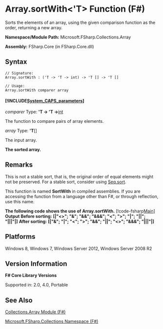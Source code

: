 # Array.sortWith<'T> Function (F#)

Sorts the elements of an array, using the given comparison function as the order, returning a new array.

**Namespace/Module Path:** Microsoft.FSharp.Collections.Array

**Assembly:** FSharp.Core (in FSharp.Core.dll)


## Syntax

```
// Signature:
Array.sortWith : ('T -> 'T -> int) -> 'T [] -> 'T []

// Usage:
Array.sortWith comparer array
```

#### [!INCLUDE[System_CAPS_parameters](//System/Token/System_CAPS_parameters_md.md)]
*comparer*
Type: **'T -&gt; 'T -&gt;**[int](http://msdn.microsoft.com/en-us/library/025d5455-3622-4ea5-9573-3ecbd4ee1375)


The function to compare pairs of array elements.


*array*
Type: **'T**[[]](http://msdn.microsoft.com/en-us/library/def20292-9aae-4596-9275-b94e594f8493)


The input array.



**The sorted array.**
## Remarks
This is not a stable sort, that is, the original order of equal elements might not be preserved. For a stable sort, consider using [Seq.sort](http://msdn.microsoft.com/en-us/library/327ea595-e77c-4529-b61e-8c6cbf5ec92e).

This function is named **SortWith** in compiled assemblies. If you are accessing the function from a language other than F#, or through reflection, use this name.

**The following code shows the use of Array.sortWith.**
[!code-fsharp[Main](snippets/fsarrays/snippet65.fs)]
**Output**
**Before sorting:**
**[|"&lt;&gt;"; "&amp;"; "&amp;&amp;"; "&amp;&amp;&amp;"; "&lt;"; "&gt;"; "|"; "||"; "|||"|]**
**After sorting:**
**[|"&amp;"; "|"; "&lt;"; "&gt;"; "&amp;&amp;"; "||"; "&lt;&gt;"; "&amp;&amp;&amp;"; "|||"|]**
## Platforms
Windows 8, Windows 7, Windows Server 2012, Windows Server 2008 R2


## Version Information
**F# Core Library Versions**

Supported in: 2.0, 4.0, Portable




## See Also
[Collections.Array Module &#40;F&#35;&#41;](Collections.Array+Module+%28FSharp%29.md)

[Microsoft.FSharp.Collections Namespace &#40;F&#35;&#41;](Microsoft.FSharp.Collections+Namespace+%28FSharp%29.md)

